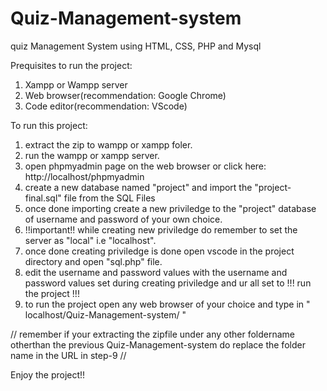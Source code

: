 # Quiz-Management-system
quiz Management System using HTML, CSS, PHP and Mysql

Prequisites to run the project:

1. Xampp or Wampp server 
2. Web browser(recommendation: Google Chrome)
3. Code editor(recommendation: VScode) 

To run this project:

1. extract the zip to wampp or xampp foler.
2. run the wampp or xampp server.
3. open phpmyadmin page on the web browser or click here: http://localhost/phpmyadmin
4. create a new database named "project" and import the "project-final.sql" file from the SQL Files
5. once done importing create a new priviledge to the "project" database of username and password of your own choice.
6. !!important!! while creating new priviledge do remember to set the server as "local" i.e "localhost".
7. once done creating priviledge is done open vscode in the project directory and open "sql.php" file.
8. edit the username and password values with the username and password values set during creating priviledge and ur all set to 
        !!! run the project !!!
9. to run the project open any web browser of your choice and type in " localhost/Quiz-Management-system/ "

// remember if your extracting the zipfile under any other foldername otherthan the previous Quiz-Management-system do replace the folder name in the URL in step-9 //

Enjoy the project!!


